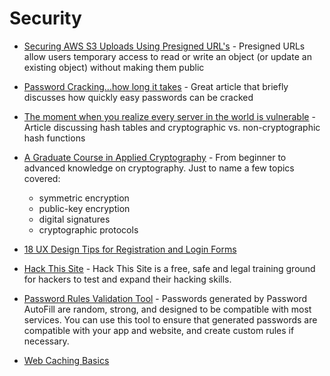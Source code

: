 # Security

* [Securing AWS S3 Uploads Using Presigned URL's](https://medium.com/@aidan.hallett/securing-aws-s3-uploads-using-presigned-urls-aa821c13ae8d) - Presigned URLs allow users temporary access to read or write an object (or update an existing object) without making them public

* [Password Cracking...how long it takes](https://hackernoon.com/20-hours-18-and-11-million-passwords-cracked-c4513f61fdb1) - Great article that briefly discusses how quickly easy passwords can be cracked

* [The moment when you realize every server in the world is vulnerable](https://medium.com/@tashian/hash-table-attack-8e4371fc5261) - Article discussing hash tables and cryptographic vs. non-cryptographic hash functions

* [A Graduate Course in 
Applied Cryptography](https://toc.cryptobook.us/) - From beginner to advanced knowledge on cryptography. Just to name a few topics covered:
    * symmetric encryption
    * public-key encryption
    * digital signatures
    * cryptographic protocols

* [18 UX Design Tips for Registration and Login Forms](https://uxplanet.org/18-ux-design-tips-for-registration-and-login-forms-f897557358ba)

* [Hack This Site](https://www.hackthissite.org) - Hack This Site is a free, safe and legal training ground for hackers to test and expand their hacking skills.

* [Password Rules Validation Tool](https://developer.apple.com/password-rules/) - Passwords generated by Password AutoFill are random, strong, and designed to be compatible with most services. You can use this tool to ensure that generated passwords are compatible with your app and website, and create custom rules if necessary.

* [Web Caching Basics](https://www.digitalocean.com/community/tutorials/web-caching-basics-terminology-http-headers-and-caching-strategies)
